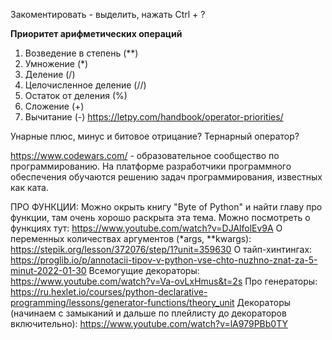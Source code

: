 Закоментировать - выделить, нажать Ctrl + ?

**Приоритет арифметических операций**
1. Возведение в степень (**)
2. Умножение (*)
3. Деление (/)
4. Целочисленное деление (//)
5. Остаток от деления (%)
6. Сложение (+)
7. Вычитание (-)
https://letpy.com/handbook/operator-priorities/

Унарные плюс, минус и битовое отрицание?
Тернарный оператор?

https://www.codewars.com/ - образовательное сообщество по программированию. На платформе разработчики программного обеспечения обучаются решению задач программирования, известных как ката.

ПРО ФУНКЦИИ:
Можно окрыть книгу "Byte of Python" и найти главу про функции, там очень хорошо раскрыта эта тема.
Можно посмотреть о функциях тут: https://www.youtube.com/watch?v=DJAlfolEv9A
О переменных количествах аргументов (*args, **kwargs): https://stepik.org/lesson/372076/step/1?unit=359630
О тайп-хинтингах: https://proglib.io/p/annotacii-tipov-v-python-vse-chto-nuzhno-znat-za-5-minut-2022-01-30
Всемогущие декораторы: https://www.youtube.com/watch?v=Va-ovLxHmus&t=2s
Про генераторы: https://ru.hexlet.io/courses/python-declarative-programming/lessons/generator-functions/theory_unit
Декораторы (начинаем с замыканий и дальше по плейлисту до декораторов включительно): https://www.youtube.com/watch?v=lA979PBb0TY